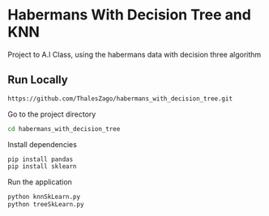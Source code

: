 # Habermans With Decision Tree and KNN
Project to A.I Class, using the habermans data with decision three algorithm

## Run Locally

```bash Clone the project
https://github.com/ThalesZago/habermans_with_decision_tree.git
```

Go to the project directory

```bash
cd habermans_with_decision_tree
```

Install dependencies

```bash
pip install pandas
pip install sklearn
```

Run the application

```bash
python knnSkLearn.py
python treeSkLearn.py
```
